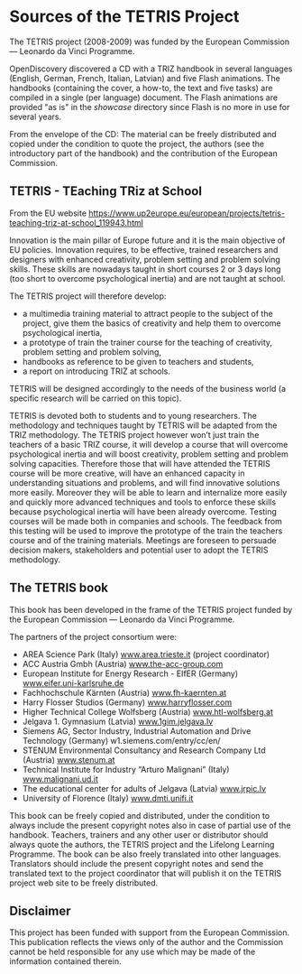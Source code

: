# Sources of the TETRIS Project

The TETRIS project (2008-2009) was funded by the European Commission —
Leonardo da Vinci Programme.

OpenDiscovery discovered a CD with a TRIZ handbook in several languages
(English, German, French, Italian, Latvian) and five Flash animations.  The
handbooks (containing the cover, a how-to, the text and five tasks) are
compiled in a single (per language) document.  The Flash animations are
provided "as is" in the _showcase_ directory since Flash is no more in use for
several years.

From the envelope of the CD: The material can be freely distributed and copied
under the condition to quote the project, the authors (see the introductory
part of the handbook) and the contribution of the European Commission.

## TETRIS - TEaching TRiz at School

From the EU website 
<https://www.up2europe.eu/european/projects/tetris-teaching-triz-at-school_119943.html>

Innovation is the main pillar of Europe future and it is the main objective of
EU policies. Innovation requires, to be effective, trained researchers and
designers with enhanced creativity, problem setting and problem solving
skills. These skills are nowadays taught in short courses 2 or 3 days long
(too short to overcome psychological inertia) and are not taught at school.

The TETRIS project will therefore develop:
- a multimedia training material to attract people to the subject of the
  project, give them the basics of creativity and help them to overcome
  psychological inertia,
- a prototype of train the trainer course for the teaching of creativity,
  problem setting and problem solving,
- handbooks as reference to be given to teachers and students,
- a report on introducing TRIZ at schools.

TETRIS will be designed accordingly to the needs of the business world (a
specific research will be carried on this topic).

TETRIS is devoted both to students and to young researchers. The methodology
and techniques taught by TETRIS will be adapted from the TRIZ methodology. The
TETRIS project however won’t just train the teachers of a basic TRIZ course,
it will develop a course that will overcome psychological inertia and will
boost creativity, problem setting and problem solving capacities. Therefore
those that will have attended the TETRIS course will be more creative, will
have an enhanced capacity in understanding situations and problems, and will
find innovative solutions more easily. Moreover they will be able to learn and
internalize more easily and quickly more advanced techniques and tools to
enforce these skills because psychological inertia will have been already
overcome.  Testing courses will be made both in companies and schools. The
feedback from this testing will be used to improve the prototype of the train
the teachers course and of the training materials. Meetings are foreseen to
persuade decision makers, stakeholders and potential user to adopt the TETRIS
methodology.

## The TETRIS book

This book has been developed in the frame of the TETRIS project funded by the
European Commission — Leonardo da Vinci Programme.

The partners of the project consortium were:
- AREA Science Park (Italy) www.area.trieste.it (project coordinator)
- ACC Austria Gmbh (Austria) www.the-acc-group.com
- European Institute for Energy Research - EIfER (Germany)
  www.eifer.uni-karlsruhe.de
- Fachhochschule Kärnten (Austria) www.fh-kaernten.at
- Harry Flosser Studios (Germany) www.harryflosser.com
- Higher Technical College Wolfsberg (Austria) www.htl-wolfsberg.at
- Jelgava 1. Gymnasium (Latvia) www.1gim.jelgava.lv
- Siemens AG, Sector Industry, Industrial Automation and Drive Technology
  (Germany) w1.siemens.com/entry/cc/en/
- STENUM Environmental Consultancy and Research Company Ltd (Austria)
  www.stenum.at
- Technical Institute for Industry “Arturo Malignani” (Italy)
  www.malignani.ud.it
- The educational center for adults of Jelgava (Latvia) www.jrpic.lv
- University of Florence (Italy) www.dmti.unifi.it

This book can be freely copied and distributed, under the condition to always
include the present copyright notes also in case of partial use of the
handbook. Teachers, trainers and any other user or distributor should always
quote the authors, the TETRIS project and the Lifelong Learning Programme.
The book can be also freely translated into other languages. Translators
should include the present copyright notes and send the translated text to the
project coordinator that will publish it on the TETRIS project web site to be
freely distributed.

## Disclaimer

This project has been funded with support from the European Commission.  This
publication reflects the views only of the author and the Commission cannot be
held responsible for any use which may be made of the information contained
therein.

